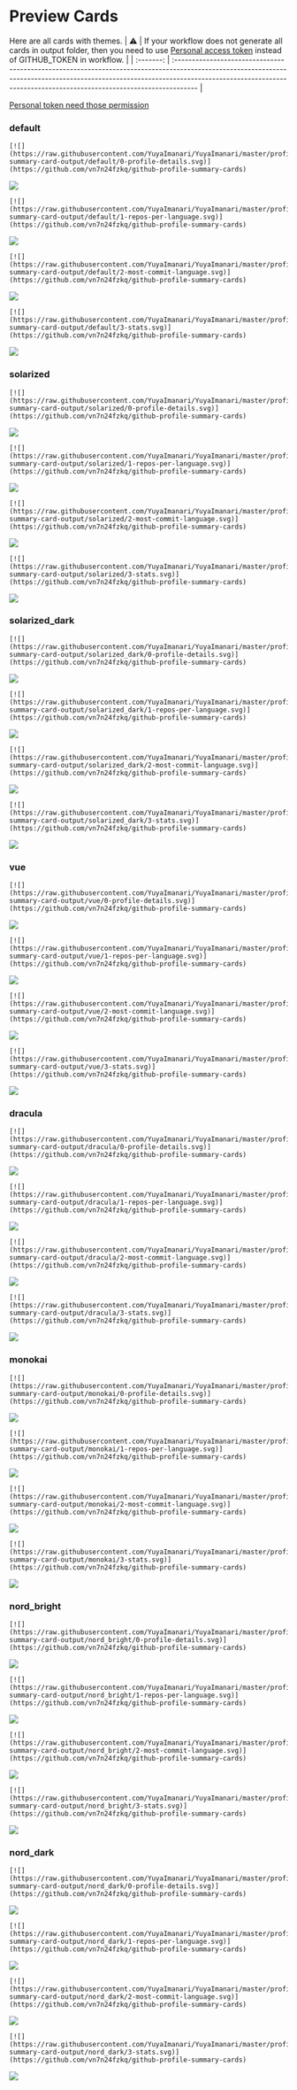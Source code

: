 
# Preview Cards

Here are all cards with themes.
| :warning: | If your workflow does not generate all cards in output folder, then you need to use [Personal access token](https://docs.github.com/en/actions/configuring-and-managing-workflows/creating-and-storing-encrypted-secrets) instead of GITHUB_TOKEN in workflow. |
| :-------: | :------------------------------------------------------------------------------------------------------------------------------------------------------------------------------------------------------------------------------------------------ |

[Personal token need those permission](https://github.com/vn7n24fzkq/github-profile-summary-cards/wiki/Personal-access-token-permissions)


### default


```
[![](https://raw.githubusercontent.com/YuyaImanari/YuyaImanari/master/profile-summary-card-output/default/0-profile-details.svg)](https://github.com/vn7n24fzkq/github-profile-summary-cards)
```
![](https://raw.githubusercontent.com/YuyaImanari/YuyaImanari/master/profile-summary-card-output/default/0-profile-details.svg)


```
[![](https://raw.githubusercontent.com/YuyaImanari/YuyaImanari/master/profile-summary-card-output/default/1-repos-per-language.svg)](https://github.com/vn7n24fzkq/github-profile-summary-cards)
```
![](https://raw.githubusercontent.com/YuyaImanari/YuyaImanari/master/profile-summary-card-output/default/1-repos-per-language.svg)


```
[![](https://raw.githubusercontent.com/YuyaImanari/YuyaImanari/master/profile-summary-card-output/default/2-most-commit-language.svg)](https://github.com/vn7n24fzkq/github-profile-summary-cards)
```
![](https://raw.githubusercontent.com/YuyaImanari/YuyaImanari/master/profile-summary-card-output/default/2-most-commit-language.svg)


```
[![](https://raw.githubusercontent.com/YuyaImanari/YuyaImanari/master/profile-summary-card-output/default/3-stats.svg)](https://github.com/vn7n24fzkq/github-profile-summary-cards)
```
![](https://raw.githubusercontent.com/YuyaImanari/YuyaImanari/master/profile-summary-card-output/default/3-stats.svg)


### solarized


```
[![](https://raw.githubusercontent.com/YuyaImanari/YuyaImanari/master/profile-summary-card-output/solarized/0-profile-details.svg)](https://github.com/vn7n24fzkq/github-profile-summary-cards)
```
![](https://raw.githubusercontent.com/YuyaImanari/YuyaImanari/master/profile-summary-card-output/solarized/0-profile-details.svg)


```
[![](https://raw.githubusercontent.com/YuyaImanari/YuyaImanari/master/profile-summary-card-output/solarized/1-repos-per-language.svg)](https://github.com/vn7n24fzkq/github-profile-summary-cards)
```
![](https://raw.githubusercontent.com/YuyaImanari/YuyaImanari/master/profile-summary-card-output/solarized/1-repos-per-language.svg)


```
[![](https://raw.githubusercontent.com/YuyaImanari/YuyaImanari/master/profile-summary-card-output/solarized/2-most-commit-language.svg)](https://github.com/vn7n24fzkq/github-profile-summary-cards)
```
![](https://raw.githubusercontent.com/YuyaImanari/YuyaImanari/master/profile-summary-card-output/solarized/2-most-commit-language.svg)


```
[![](https://raw.githubusercontent.com/YuyaImanari/YuyaImanari/master/profile-summary-card-output/solarized/3-stats.svg)](https://github.com/vn7n24fzkq/github-profile-summary-cards)
```
![](https://raw.githubusercontent.com/YuyaImanari/YuyaImanari/master/profile-summary-card-output/solarized/3-stats.svg)


### solarized_dark


```
[![](https://raw.githubusercontent.com/YuyaImanari/YuyaImanari/master/profile-summary-card-output/solarized_dark/0-profile-details.svg)](https://github.com/vn7n24fzkq/github-profile-summary-cards)
```
![](https://raw.githubusercontent.com/YuyaImanari/YuyaImanari/master/profile-summary-card-output/solarized_dark/0-profile-details.svg)


```
[![](https://raw.githubusercontent.com/YuyaImanari/YuyaImanari/master/profile-summary-card-output/solarized_dark/1-repos-per-language.svg)](https://github.com/vn7n24fzkq/github-profile-summary-cards)
```
![](https://raw.githubusercontent.com/YuyaImanari/YuyaImanari/master/profile-summary-card-output/solarized_dark/1-repos-per-language.svg)


```
[![](https://raw.githubusercontent.com/YuyaImanari/YuyaImanari/master/profile-summary-card-output/solarized_dark/2-most-commit-language.svg)](https://github.com/vn7n24fzkq/github-profile-summary-cards)
```
![](https://raw.githubusercontent.com/YuyaImanari/YuyaImanari/master/profile-summary-card-output/solarized_dark/2-most-commit-language.svg)


```
[![](https://raw.githubusercontent.com/YuyaImanari/YuyaImanari/master/profile-summary-card-output/solarized_dark/3-stats.svg)](https://github.com/vn7n24fzkq/github-profile-summary-cards)
```
![](https://raw.githubusercontent.com/YuyaImanari/YuyaImanari/master/profile-summary-card-output/solarized_dark/3-stats.svg)


### vue


```
[![](https://raw.githubusercontent.com/YuyaImanari/YuyaImanari/master/profile-summary-card-output/vue/0-profile-details.svg)](https://github.com/vn7n24fzkq/github-profile-summary-cards)
```
![](https://raw.githubusercontent.com/YuyaImanari/YuyaImanari/master/profile-summary-card-output/vue/0-profile-details.svg)


```
[![](https://raw.githubusercontent.com/YuyaImanari/YuyaImanari/master/profile-summary-card-output/vue/1-repos-per-language.svg)](https://github.com/vn7n24fzkq/github-profile-summary-cards)
```
![](https://raw.githubusercontent.com/YuyaImanari/YuyaImanari/master/profile-summary-card-output/vue/1-repos-per-language.svg)


```
[![](https://raw.githubusercontent.com/YuyaImanari/YuyaImanari/master/profile-summary-card-output/vue/2-most-commit-language.svg)](https://github.com/vn7n24fzkq/github-profile-summary-cards)
```
![](https://raw.githubusercontent.com/YuyaImanari/YuyaImanari/master/profile-summary-card-output/vue/2-most-commit-language.svg)


```
[![](https://raw.githubusercontent.com/YuyaImanari/YuyaImanari/master/profile-summary-card-output/vue/3-stats.svg)](https://github.com/vn7n24fzkq/github-profile-summary-cards)
```
![](https://raw.githubusercontent.com/YuyaImanari/YuyaImanari/master/profile-summary-card-output/vue/3-stats.svg)


### dracula


```
[![](https://raw.githubusercontent.com/YuyaImanari/YuyaImanari/master/profile-summary-card-output/dracula/0-profile-details.svg)](https://github.com/vn7n24fzkq/github-profile-summary-cards)
```
![](https://raw.githubusercontent.com/YuyaImanari/YuyaImanari/master/profile-summary-card-output/dracula/0-profile-details.svg)


```
[![](https://raw.githubusercontent.com/YuyaImanari/YuyaImanari/master/profile-summary-card-output/dracula/1-repos-per-language.svg)](https://github.com/vn7n24fzkq/github-profile-summary-cards)
```
![](https://raw.githubusercontent.com/YuyaImanari/YuyaImanari/master/profile-summary-card-output/dracula/1-repos-per-language.svg)


```
[![](https://raw.githubusercontent.com/YuyaImanari/YuyaImanari/master/profile-summary-card-output/dracula/2-most-commit-language.svg)](https://github.com/vn7n24fzkq/github-profile-summary-cards)
```
![](https://raw.githubusercontent.com/YuyaImanari/YuyaImanari/master/profile-summary-card-output/dracula/2-most-commit-language.svg)


```
[![](https://raw.githubusercontent.com/YuyaImanari/YuyaImanari/master/profile-summary-card-output/dracula/3-stats.svg)](https://github.com/vn7n24fzkq/github-profile-summary-cards)
```
![](https://raw.githubusercontent.com/YuyaImanari/YuyaImanari/master/profile-summary-card-output/dracula/3-stats.svg)


### monokai


```
[![](https://raw.githubusercontent.com/YuyaImanari/YuyaImanari/master/profile-summary-card-output/monokai/0-profile-details.svg)](https://github.com/vn7n24fzkq/github-profile-summary-cards)
```
![](https://raw.githubusercontent.com/YuyaImanari/YuyaImanari/master/profile-summary-card-output/monokai/0-profile-details.svg)


```
[![](https://raw.githubusercontent.com/YuyaImanari/YuyaImanari/master/profile-summary-card-output/monokai/1-repos-per-language.svg)](https://github.com/vn7n24fzkq/github-profile-summary-cards)
```
![](https://raw.githubusercontent.com/YuyaImanari/YuyaImanari/master/profile-summary-card-output/monokai/1-repos-per-language.svg)


```
[![](https://raw.githubusercontent.com/YuyaImanari/YuyaImanari/master/profile-summary-card-output/monokai/2-most-commit-language.svg)](https://github.com/vn7n24fzkq/github-profile-summary-cards)
```
![](https://raw.githubusercontent.com/YuyaImanari/YuyaImanari/master/profile-summary-card-output/monokai/2-most-commit-language.svg)


```
[![](https://raw.githubusercontent.com/YuyaImanari/YuyaImanari/master/profile-summary-card-output/monokai/3-stats.svg)](https://github.com/vn7n24fzkq/github-profile-summary-cards)
```
![](https://raw.githubusercontent.com/YuyaImanari/YuyaImanari/master/profile-summary-card-output/monokai/3-stats.svg)


### nord_bright


```
[![](https://raw.githubusercontent.com/YuyaImanari/YuyaImanari/master/profile-summary-card-output/nord_bright/0-profile-details.svg)](https://github.com/vn7n24fzkq/github-profile-summary-cards)
```
![](https://raw.githubusercontent.com/YuyaImanari/YuyaImanari/master/profile-summary-card-output/nord_bright/0-profile-details.svg)


```
[![](https://raw.githubusercontent.com/YuyaImanari/YuyaImanari/master/profile-summary-card-output/nord_bright/1-repos-per-language.svg)](https://github.com/vn7n24fzkq/github-profile-summary-cards)
```
![](https://raw.githubusercontent.com/YuyaImanari/YuyaImanari/master/profile-summary-card-output/nord_bright/1-repos-per-language.svg)


```
[![](https://raw.githubusercontent.com/YuyaImanari/YuyaImanari/master/profile-summary-card-output/nord_bright/2-most-commit-language.svg)](https://github.com/vn7n24fzkq/github-profile-summary-cards)
```
![](https://raw.githubusercontent.com/YuyaImanari/YuyaImanari/master/profile-summary-card-output/nord_bright/2-most-commit-language.svg)


```
[![](https://raw.githubusercontent.com/YuyaImanari/YuyaImanari/master/profile-summary-card-output/nord_bright/3-stats.svg)](https://github.com/vn7n24fzkq/github-profile-summary-cards)
```
![](https://raw.githubusercontent.com/YuyaImanari/YuyaImanari/master/profile-summary-card-output/nord_bright/3-stats.svg)


### nord_dark


```
[![](https://raw.githubusercontent.com/YuyaImanari/YuyaImanari/master/profile-summary-card-output/nord_dark/0-profile-details.svg)](https://github.com/vn7n24fzkq/github-profile-summary-cards)
```
![](https://raw.githubusercontent.com/YuyaImanari/YuyaImanari/master/profile-summary-card-output/nord_dark/0-profile-details.svg)


```
[![](https://raw.githubusercontent.com/YuyaImanari/YuyaImanari/master/profile-summary-card-output/nord_dark/1-repos-per-language.svg)](https://github.com/vn7n24fzkq/github-profile-summary-cards)
```
![](https://raw.githubusercontent.com/YuyaImanari/YuyaImanari/master/profile-summary-card-output/nord_dark/1-repos-per-language.svg)


```
[![](https://raw.githubusercontent.com/YuyaImanari/YuyaImanari/master/profile-summary-card-output/nord_dark/2-most-commit-language.svg)](https://github.com/vn7n24fzkq/github-profile-summary-cards)
```
![](https://raw.githubusercontent.com/YuyaImanari/YuyaImanari/master/profile-summary-card-output/nord_dark/2-most-commit-language.svg)


```
[![](https://raw.githubusercontent.com/YuyaImanari/YuyaImanari/master/profile-summary-card-output/nord_dark/3-stats.svg)](https://github.com/vn7n24fzkq/github-profile-summary-cards)
```
![](https://raw.githubusercontent.com/YuyaImanari/YuyaImanari/master/profile-summary-card-output/nord_dark/3-stats.svg)

